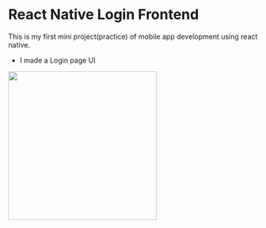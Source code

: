 # React Native Login Frontend

This is my first mini project(practice) of mobile app development using react native.
- I made a Login page UI

<img src='https://res.cloudinary.com/dz0jdw5kw/image/upload/v1711957819/github/kzdiekltmlskkihnzxfu.jpg' width='300px' />